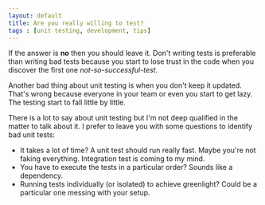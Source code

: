 ```yaml
---
layout: default
title: Are you really willing to test?
tags : [unit testing, development, tips]
---
```


If the answer is **no** then you should leave it. Don't writing tests is preferable than writing bad tests because you start to lose trust in the code when you discover the first one *not-so-successful-test*.

Another bad thing about unit testing is when you don't keep it updated. That's wrong because everyone in your team or even you start to get lazy. The testing start to fall little by little.

There is a lot to say about unit testing but I'm not deep qualified in the matter to talk about it. I prefer to leave you with some questions to identify bad unit tests:

- It takes a lot of time? A unit test should run really fast. Maybe you're not faking everything. Integration test is coming to my mind.
- You have to execute the tests in a particular order? Sounds like a dependency.
- Running tests individually (or isolated) to achieve greenlight? Could be a particular one messing with your setup.
